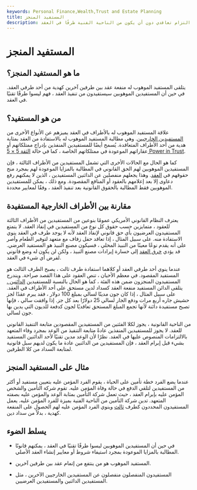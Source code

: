 ```yaml
---
keywords: Personal Finance,Wealth,Trust and Estate Planning
title: المستفيد المنجز
description: يتلقى المستفيد الموهوب له الفوائد المقصودة من التزام تعاقدي دون أن يكون من الناحية الفنية طرفًا في العقد.
---
```


# المستفيد المنجز
## ما هو المستفيد المنجز؟

يتلقى المستفيد الموهوب له منفعة عقد بين طرفين آخرين كهدية من أحد طرفي العقد. في حين أن المستفيدين الموهوبين سيستفيدون من تنفيذ العقد ، فهم ليسوا طرفًا تقنيًا في العقد.

## من هو المستفيد؟

علاقة المستفيد الموهوب له بالأطراف في العقد يميزهم عن الأنواع الأخرى من [المستفيدين الخارجيين](/third-party-beneficiary). وهي مطالبة المستفيد الموهوب له بالاستفادة من العقد بمثابة هدية من أحد الأطراف المتعاقدة. يُسمح أيضًا للمستفيدين المنفذين بإدراج ممتلكاتهم أو عقاراتهم الموعودة في ممتلكاتهم الخاصة ، كما في حالة [الثقة 5 × 5 Power in Trust](/five-by-five).

كما هو الحال مع الحالات الأخرى التي تشمل المستفيدين من الأطراف الثالثة ، فإن المستفيدين الموهوبين لهم الحق القانوني في المطالبة بالمزايا الموعودة لهم بمجرد منح حقوقهم في [العقد](/vesting). وهذا يجعلهم منفصلين عن الدائنين المستفيدين ، الذين لا يمكنهم رفع دعاوى إلا بعد إعلامهم بالعقود أو المنافع المقصودة. ومع ذلك ، يمكن للمستفيدين الموهوبين فقط المطالبة بالحقوق القانونية بعد تنفيذ العقد ، وفقًا لمعايير محددة.

## مقارنة بين الأطراف الخارجية المستفيدة

يعترف النظام القانوني الأمريكي عمومًا بنوعين من المستفيدين من الأطراف الثالثة للعقود ، متمايزين حسب حقوق كل نوع من المستفيدين في إنفاذ العقد. لا يتمتع المستفيدون العرضيون بأي حق قانوني لإنفاذ العقد لأنه لا يوجد طرف في العقد ينوي الاستفادة منه. على سبيل المثال ، إذا تعاقد حفل زفاف مع متعهد لتوفير الطعام وأصر على أنه يقدم نوعًا معينًا من النبيذ المحلي ، فسيكون مصنع النبيذ هو المستفيد العرضي. قد يؤدي [خرق العقد](/breach-of-contract) إلى خسارة إيرادات مصنع النبيذ ، ولكن لن يكون له وضع قانوني لفرض أي شيء في العقد.

عندما ينوي أحد طرفي العقد أو كلاهما استفادة طرف ثالث ، يصبح الطرف الثالث هو المستفيد المقصود. في معظم الأحيان ، تنص العقود على هذا القصد صراحة. ويندرج المستفيدون المنجزون ضمن هذه الفئة ، كما هو الحال بالنسبة للمستفيدين [الدائنين .](/creditor) يتلقى الدائن المستفيد منفعة العقد كسداد لدين مستحق على أحد الأطراف في العقد. على سبيل المثال ، إذا كان جون مدينًا لسالي بمبلغ 100 دولار ، فقد يبرم عقدًا لجز حشيش جاره أربع مرات ودفع الجار لسالي 25 دولارًا بعد كل جز. إذا وافقت سالي ، فإنها تصبح مستفيدة دائنة لأنها تجمع المبلغ المستحق تعاقديًا لجون كدفعة للديون التي يدين بها جون لسالي.

من الناحية القانونية ، يجوز لكلا الفئتين من المستفيدين المقصودين متابعة التنفيذ القانوني للعقد. لا يجوز للمستفيدين المنفذين عادةً متابعة التنفيذ من الوعد بمجرد وفاء المتعهد بالالتزامات المنصوص عليها في العقد. نظرًا لأن الوعد مدين تقنيًا لأحد الدائنين المستفيد بشيء قبل إبرام العقد ، فإن المستفيدين من الدائنين عادة ما يكون لديهم سبل قانونية لمتابعة السداد من كلا الطرفين.

## مثال على المستفيد المنجز

عندما يضع الفرد خطة تأمين على الحياة ، يقوم الفرد المؤمن عليه بتعيين مستفيد أو أكثر من المستفيدين لتلقي الدفع في حالة وفاة المؤمن عليه. تقوم شركة التأمين والشخص المؤمن عليه بإبرام العقد ، حيث تعمل شركة التأمين بمثابة الوعد والمؤمن عليه بصفته المتعهد. تدين شركة التأمين من الناحية الفنية بميزة للفرد المؤمن عليه. يعمل المستفيدون المحددون كطرف [ثالث](/third-party) وينوي الفرد المؤمن عليه لهم الحصول على المنفعة كهدية ، بدلاً من سداد دين.

## يسلط الضوء

- في حين أن المستفيدين الموهوبين ليسوا طرفًا تقنيًا في العقد ، يمكنهم قانونًا المطالبة بالمزايا الموعودة بمجرد استيفاء شروط أو معايير إنشاء العقد الأصلي.

- المستفيد الموهوب هو من ينتفع من إتمام عقد بين طرفين آخرين.

- المستفيدون المنفصلون منفصلون عن المستفيدين الخارجيين الآخرين ، مثل المستفيدين الدائنين والمستفيدين العرضيين.

